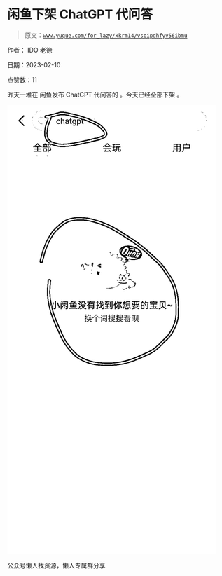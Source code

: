 # 闲鱼下架 ChatGPT 代问答

> 原文：[`www.yuque.com/for_lazy/xkrm14/vsoipdhfyv56ibmu`](https://www.yuque.com/for_lazy/xkrm14/vsoipdhfyv56ibmu)



作者： IDO 老徐



日期：2023-02-10



点赞数：11



昨天一堆在 闲鱼发布 ChatGPT 代问答的 。今天已经全部下架 。



![](img/76c98d34b86bf75368aadb211f63ab7b.png)  

公众号懒人找资源，懒人专属群分享

</ne-p>